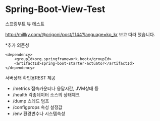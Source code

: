 # Spring-Boot-View-Test
스프링부트 뷰 테스트

http://millky.com/@origoni/post/1144?language=ko_kr
보고 따라 했습니다.

*추가 의존성

    <dependency>
    	<groupId>org.springframework.boot</groupId>
    	<artifactId>spring-boot-starter-actuator</artifactId>
    </dependency>

서버상태 확인용REST 제공
 - /metrics 		접속카운터나 응답시간, JVM상태 등
 - /health 		    각종데이터 소스의 상태체크
 - /dump 			스레드 덤프
 - /configprops		속성 설정값
 - /env			    환경변수나 시스템속성


